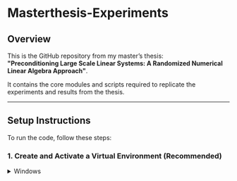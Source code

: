 # Masterthesis-Experiments

## Overview

This is the GitHub repository from my master’s thesis:  
**"Preconditioning Large Scale Linear Systems: A Randomized Numerical Linear Algebra Approach"**.

It contains the core modules and scripts required to replicate the experiments and results from the thesis.

---

## Setup Instructions

To run the code, follow these steps:

### 1. Create and Activate a Virtual Environment (Recommended)

<details>
<summary>Windows</summary>

```bash
python -m venv venv
venv\Scripts\activate
````
### 2. Install Python requirements.txt

```bash
pip install -r requirements.txt

````





